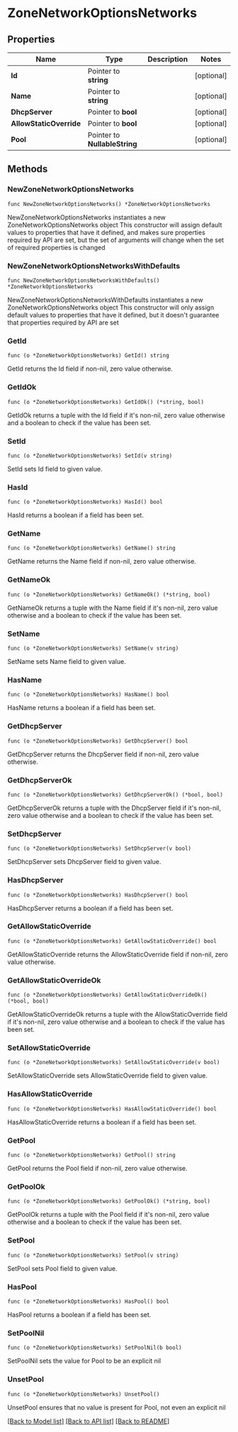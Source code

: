 # ZoneNetworkOptionsNetworks

## Properties

Name | Type | Description | Notes
------------ | ------------- | ------------- | -------------
**Id** | Pointer to **string** |  | [optional] 
**Name** | Pointer to **string** |  | [optional] 
**DhcpServer** | Pointer to **bool** |  | [optional] 
**AllowStaticOverride** | Pointer to **bool** |  | [optional] 
**Pool** | Pointer to **NullableString** |  | [optional] 

## Methods

### NewZoneNetworkOptionsNetworks

`func NewZoneNetworkOptionsNetworks() *ZoneNetworkOptionsNetworks`

NewZoneNetworkOptionsNetworks instantiates a new ZoneNetworkOptionsNetworks object
This constructor will assign default values to properties that have it defined,
and makes sure properties required by API are set, but the set of arguments
will change when the set of required properties is changed

### NewZoneNetworkOptionsNetworksWithDefaults

`func NewZoneNetworkOptionsNetworksWithDefaults() *ZoneNetworkOptionsNetworks`

NewZoneNetworkOptionsNetworksWithDefaults instantiates a new ZoneNetworkOptionsNetworks object
This constructor will only assign default values to properties that have it defined,
but it doesn't guarantee that properties required by API are set

### GetId

`func (o *ZoneNetworkOptionsNetworks) GetId() string`

GetId returns the Id field if non-nil, zero value otherwise.

### GetIdOk

`func (o *ZoneNetworkOptionsNetworks) GetIdOk() (*string, bool)`

GetIdOk returns a tuple with the Id field if it's non-nil, zero value otherwise
and a boolean to check if the value has been set.

### SetId

`func (o *ZoneNetworkOptionsNetworks) SetId(v string)`

SetId sets Id field to given value.

### HasId

`func (o *ZoneNetworkOptionsNetworks) HasId() bool`

HasId returns a boolean if a field has been set.

### GetName

`func (o *ZoneNetworkOptionsNetworks) GetName() string`

GetName returns the Name field if non-nil, zero value otherwise.

### GetNameOk

`func (o *ZoneNetworkOptionsNetworks) GetNameOk() (*string, bool)`

GetNameOk returns a tuple with the Name field if it's non-nil, zero value otherwise
and a boolean to check if the value has been set.

### SetName

`func (o *ZoneNetworkOptionsNetworks) SetName(v string)`

SetName sets Name field to given value.

### HasName

`func (o *ZoneNetworkOptionsNetworks) HasName() bool`

HasName returns a boolean if a field has been set.

### GetDhcpServer

`func (o *ZoneNetworkOptionsNetworks) GetDhcpServer() bool`

GetDhcpServer returns the DhcpServer field if non-nil, zero value otherwise.

### GetDhcpServerOk

`func (o *ZoneNetworkOptionsNetworks) GetDhcpServerOk() (*bool, bool)`

GetDhcpServerOk returns a tuple with the DhcpServer field if it's non-nil, zero value otherwise
and a boolean to check if the value has been set.

### SetDhcpServer

`func (o *ZoneNetworkOptionsNetworks) SetDhcpServer(v bool)`

SetDhcpServer sets DhcpServer field to given value.

### HasDhcpServer

`func (o *ZoneNetworkOptionsNetworks) HasDhcpServer() bool`

HasDhcpServer returns a boolean if a field has been set.

### GetAllowStaticOverride

`func (o *ZoneNetworkOptionsNetworks) GetAllowStaticOverride() bool`

GetAllowStaticOverride returns the AllowStaticOverride field if non-nil, zero value otherwise.

### GetAllowStaticOverrideOk

`func (o *ZoneNetworkOptionsNetworks) GetAllowStaticOverrideOk() (*bool, bool)`

GetAllowStaticOverrideOk returns a tuple with the AllowStaticOverride field if it's non-nil, zero value otherwise
and a boolean to check if the value has been set.

### SetAllowStaticOverride

`func (o *ZoneNetworkOptionsNetworks) SetAllowStaticOverride(v bool)`

SetAllowStaticOverride sets AllowStaticOverride field to given value.

### HasAllowStaticOverride

`func (o *ZoneNetworkOptionsNetworks) HasAllowStaticOverride() bool`

HasAllowStaticOverride returns a boolean if a field has been set.

### GetPool

`func (o *ZoneNetworkOptionsNetworks) GetPool() string`

GetPool returns the Pool field if non-nil, zero value otherwise.

### GetPoolOk

`func (o *ZoneNetworkOptionsNetworks) GetPoolOk() (*string, bool)`

GetPoolOk returns a tuple with the Pool field if it's non-nil, zero value otherwise
and a boolean to check if the value has been set.

### SetPool

`func (o *ZoneNetworkOptionsNetworks) SetPool(v string)`

SetPool sets Pool field to given value.

### HasPool

`func (o *ZoneNetworkOptionsNetworks) HasPool() bool`

HasPool returns a boolean if a field has been set.

### SetPoolNil

`func (o *ZoneNetworkOptionsNetworks) SetPoolNil(b bool)`

 SetPoolNil sets the value for Pool to be an explicit nil

### UnsetPool
`func (o *ZoneNetworkOptionsNetworks) UnsetPool()`

UnsetPool ensures that no value is present for Pool, not even an explicit nil

[[Back to Model list]](../README.md#documentation-for-models) [[Back to API list]](../README.md#documentation-for-api-endpoints) [[Back to README]](../README.md)


